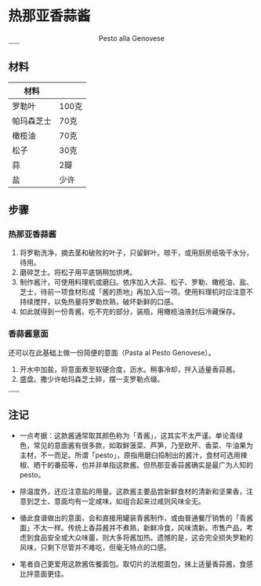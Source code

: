 # 热那亚香蒜酱

<center>Pesto alla Genovese</center>

<img src="../Images/青酱_220909_1.jpg" alt="热那亚青酱意面" style="zoom:20%;" />


## 材料

| 材料       |       |
| ---------- | ----- |
| 罗勒叶     | 100克 |
| 帕玛森芝士 | 70克  |
| 橄榄油     | 70克  |
| 松子       | 30克  |
| 蒜         | 2瓣   |
| 盐         | 少许  |

## 步骤

### 热那亚香蒜酱

1. 将罗勒洗净，摘去茎和破败的叶子，只留鲜叶。晾干，或用厨房纸吸干水分，待用。
2. 磨碎芝士。将松子用平底锅稍加烘烤。
3. 制作酱汁，可使用料理机或磨臼。依序加入大蒜、松子、罗勒、橄榄油、盐、芝士，待前一项食材形成「酱的质地」再加入后一项。使用料理机时应注意不持续搅拌，以免热量将罗勒炊熟，破坏新鲜的口感。
4. 如此就得到一份青酱。吃不完的部分，装瓶，用橄榄油液封后冷藏保存。

### 香蒜酱意面

还可以在此基础上做一份简便的意面（Pasta al Pesto Genovese）。

1. 开水中加盐，将意面煮至软硬合度，沥水。稍事冷却，拌入适量香蒜酱。
2. 盛盘。撒少许帕玛森芝士碎，摆一支罗勒点缀。

<img src="../Images/青酱意面_220909_2.jpg" alt="热那亚青酱意面" style="zoom:20%;" />

## 注记

- 一点考据：这款酱通常取其颜色称为「青酱」，这其实不太严谨。单论青绿色，常见的意面酱有很多款，如取鲜菠菜、芦笋，乃至欧芹、香菜、牛油果为主材，不一而足。所谓「pesto」，原指用磨臼捣制出的酱汁，食材可选用辣椒、晒干的番茄等，也并非单指这款酱。但热那亚香蒜酱确实是最广为人知的pesto。
- 除温度外，还应注意盐的用量。这款酱主要品尝新鲜食材的清新和坚果香，注意到芝士、意面均有一定咸味，如组合起来过咸则风味全无。

- 循此食谱做出的意面，会和直接用罐装青酱制作，或由普通餐厅销售的「青酱面」不太一样。传统上香蒜酱并不煮熟，新鲜冷食，风味清新。市售产品，考虑到食品安全或大众味蕾，则大多将酱加热。遗憾的是，这会完全损失罗勒的风味，只剩下尽管并不难吃，但毫无特点的口感。
- 笔者自己更爱用这款酱佐餐面包。取切片的法棍面包，抹上适量香蒜酱，食感比拌意面更佳。
